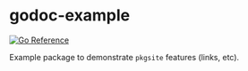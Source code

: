 # godoc-example

[![Go Reference](https://pkg.go.dev/badge/github.com/tylerbrandt/godoc-example.svg)](https://pkg.go.dev/github.com/tylerbrandt/godoc-example)

Example package to demonstrate `pkgsite` features (links, etc).
